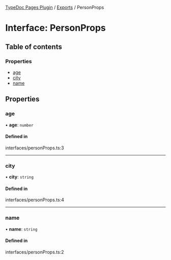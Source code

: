 [TypeDoc Pages Plugin](../README.md) / [Exports](../modules.md) / PersonProps

# Interface: PersonProps

## Table of contents

### Properties

-   [age](PersonProps.md#age)
-   [city](PersonProps.md#city)
-   [name](PersonProps.md#name)

## Properties

### age

• **age**: `number`

#### Defined in

interfaces/personProps.ts:3

---

### city

• **city**: `string`

#### Defined in

interfaces/personProps.ts:4

---

### name

• **name**: `string`

#### Defined in

interfaces/personProps.ts:2
